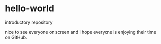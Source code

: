 # hello-world
introductory repository


nice to see everyone on screen and i hope everyone is enjoying their time on GitHub. 
